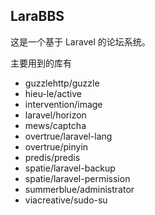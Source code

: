 ## LaraBBS
这是一个基于 Laravel 的论坛系统。

主要用到的库有

- guzzlehttp/guzzle
- hieu-le/active
- intervention/image
- laravel/horizon
- mews/captcha
- overtrue/laravel-lang
- overtrue/pinyin
- predis/predis
- spatie/laravel-backup
- spatie/laravel-permission
- summerblue/administrator
- viacreative/sudo-su